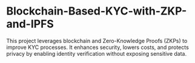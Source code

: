 # Blockchain-Based-KYC-with-ZKP-and-IPFS
This project leverages blockchain and Zero-Knowledge Proofs (ZKPs) to improve KYC processes. It enhances security, lowers costs, and protects privacy by enabling identity verification without exposing sensitive data.
